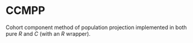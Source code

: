 # CCMPP
Cohort component method of population projection implemented in both pure _R_ and _C_ (with an _R_ wrapper).
